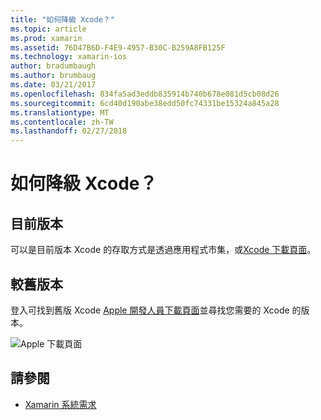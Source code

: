 ```yaml
---
title: "如何降級 Xcode？"
ms.topic: article
ms.prod: xamarin
ms.assetid: 76D47B6D-F4E9-4957-B30C-B259A8FB125F
ms.technology: xamarin-ios
author: bradumbaugh
ms.author: brumbaug
ms.date: 03/21/2017
ms.openlocfilehash: 834fa5ad3eddb835914b740b678e081d5cb08d26
ms.sourcegitcommit: 6cd40d190abe38edd50fc74331be15324a845a28
ms.translationtype: MT
ms.contentlocale: zh-TW
ms.lasthandoff: 02/27/2018
---
```

# <a name="how-can-i-downgrade-xcode"></a>如何降級 Xcode？

## <a name="current-version"></a>目前版本

可以是目前版本 Xcode 的存取方式是透過應用程式市集，或[Xcode 下載頁面](https://developer.apple.com/xcode/downloads/)。

## <a name="older-versions"></a>較舊版本

登入可找到舊版 Xcode [Apple 開發人員下載頁面](https://developer.apple.com/downloads/)並尋找您需要的 Xcode 的版本。

![Apple 下載頁面](http://content.screencast.com/users/Kent.Green/folders/Jing/media/4c5e2228-08a4-4d5a-af3b-7b66df741c6f/2015-06-11_1012.png "Apple 下載頁面")

## <a name="see-also"></a>請參閱
- [Xamarin 系統需求](~/cross-platform/get-started/requirements.md)
